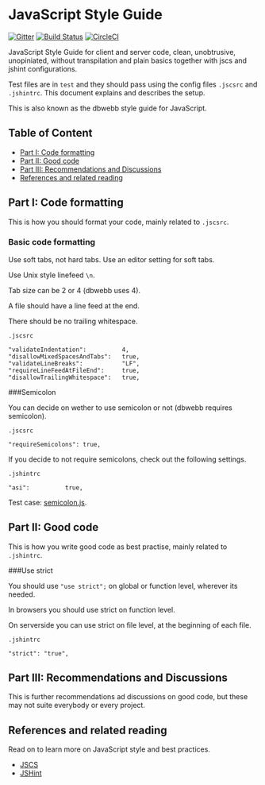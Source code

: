JavaScript Style Guide
==================================

[![Gitter](https://badges.gitter.im/canax/javascript-style-guide.svg)](https://gitter.im/canax/javascript-style-guide?utm_source=badge&utm_medium=badge&utm_campaign=pr-badge&utm_content=body_badge)
[![Build Status](https://travis-ci.org/canax/javascript-style-guide.svg?branch=master)](https://travis-ci.org/canax/javascript-style-guide)
[![CircleCI](https://circleci.com/gh/canax/javascript-style-guide.svg?style=svg)](https://circleci.com/gh/canax/javascript-style-guide)

JavaScript Style Guide for client and server code, clean, unobtrusive, unopiniated, without transpilation and plain basics together with jscs and jshint configurations.

Test files are in `test` and they should pass using the config files `.jscsrc` and `.jshintrc`. This document explains and describes the setup.

This is also known as the dbwebb style guide for JavaScript.



Table of Content
----------------------------------

* [Part I: Code formatting](part-i-code-formatting)
* [Part II: Good code](part-ii-good-code)
* [Part III: Recommendations and Discussions](part-iii-recommendations-and-discussions)
* [References and related reading](references-and-related-reading)



Part I: Code formatting
----------------------------------

This is how you should format your code, mainly related to `.jscsrc`.



### Basic code formatting

Use soft tabs, not hard tabs. Use an editor setting for soft tabs.

Use Unix style linefeed `\n`.

Tab size can be 2 or 4 (dbwebb uses 4).

A file should have a line feed at the end.

There should be no trailing whitespace.

`.jscsrc`

```
"validateIndentation":          4,
"disallowMixedSpacesAndTabs":   true,
"validateLineBreaks":           "LF",
"requireLineFeedAtFileEnd":     true,
"disallowTrailingWhitespace":   true,
```



###Semicolon

You can decide on wether to use semicolon or not (dbwebb requires semicolon).

`.jscsrc`

```
"requireSemicolons": true,
```

If you decide to not require semicolons, check out the following settings.

`.jshintrc`

```
"asi":          true,
```

Test case: [semicolon.js](test/semicolon.js).



Part II: Good code
----------------------------------

This is how you write good code as best practise, mainly related to `.jshintrc`.



###Use strict

You should use `"use strict";` on global or function level, wherever its needed.

In browsers you should use strict on function level.

On serverside you can use strict on file level, at the beginning of each file.

`.jshintrc`

```
"strict": "true",
```



Part III: Recommendations and Discussions
----------------------------------

This is further recommendations ad discussions on good code, but these may not suite everybody or every project.



References and related reading
----------------------------------

Read on to learn more on JavaScript style and best practices.

* [JSCS](http://jscs.info/)
* [JSHint](http://jshint.com/)
